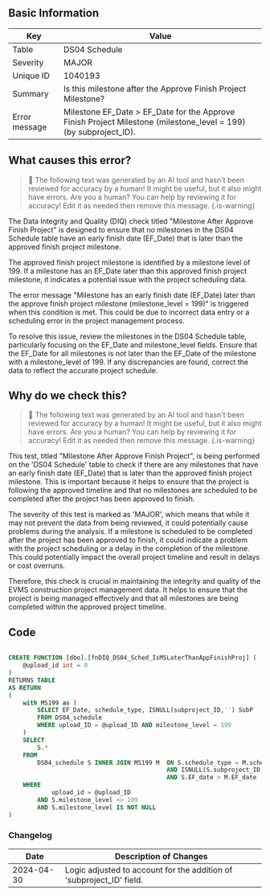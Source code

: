 ## Basic Information

| Key           | Value                                                                                                            |
| ------------- | ---------------------------------------------------------------------------------------------------------------- |
| Table         | DS04 Schedule                                                                                                    |
| Severity      | MAJOR                                                                                                          |
| Unique ID     | 1040193                                                                                                          |
| Summary       | Is this milestone after the Approve Finish Project Milestone?                                                    |
| Error message | Milestone EF_Date > EF_Date for the Approve Finish Project Milestone (milestone_level = 199) (by subproject_ID). |

## What causes this error?

> :robot: The following text was generated by an AI tool and hasn't been reviewed for accuracy by a human! It might be useful, but it also might have errors. Are you a human? You can help by reviewing it for accuracy! Edit it as needed then remove this message.
> {.is-warning}

The Data Integrity and Quality (DIQ) check titled "Milestone After Approve Finish Project" is designed to ensure that no milestones in the DS04 Schedule table have an early finish date (EF_Date) that is later than the approved finish project milestone.

The approved finish project milestone is identified by a milestone level of 199. If a milestone has an EF_Date later than this approved finish project milestone, it indicates a potential issue with the project scheduling data.

The error message "Milestone has an early finish date (EF_Date) later than the approve finish project milestone (milestone_level = 199)" is triggered when this condition is met. This could be due to incorrect data entry or a scheduling error in the project management process.

To resolve this issue, review the milestones in the DS04 Schedule table, particularly focusing on the EF_Date and milestone_level fields. Ensure that the EF_Date for all milestones is not later than the EF_Date of the milestone with a milestone_level of 199. If any discrepancies are found, correct the data to reflect the accurate project schedule.

## Why do we check this?

> :robot: The following text was generated by an AI tool and hasn't been reviewed for accuracy by a human! It might be useful, but it also might have errors. Are you a human? You can help by reviewing it for accuracy! Edit it as needed then remove this message.
> {.is-warning}

This test, titled "Milestone After Approve Finish Project", is being performed on the 'DS04 Schedule' table to check if there are any milestones that have an early finish date (EF_Date) that is later than the approved finish project milestone. This is important because it helps to ensure that the project is following the approved timeline and that no milestones are scheduled to be completed after the project has been approved to finish.

The severity of this test is marked as 'MAJOR', which means that while it may not prevent the data from being reviewed, it could potentially cause problems during the analysis. If a milestone is scheduled to be completed after the project has been approved to finish, it could indicate a problem with the project scheduling or a delay in the completion of the milestone. This could potentially impact the overall project timeline and result in delays or cost overruns.

Therefore, this check is crucial in maintaining the integrity and quality of the EVMS construction project management data. It helps to ensure that the project is being managed effectively and that all milestones are being completed within the approved project timeline.

## Code

```sql

CREATE FUNCTION [dbo].[fnDIQ_DS04_Sched_IsMSLaterThanAppFinishProj] (
	@upload_id int = 0
)
RETURNS TABLE
AS RETURN
(
	with MS199 as (
		SELECT EF_Date, schedule_type, ISNULL(subproject_ID,'') SubP
		FROM DS04_schedule
		WHERE upload_ID = @upload_ID AND milestone_level = 199
	)
	SELECT
		S.*
	FROM
		DS04_schedule S INNER JOIN MS199 M 	ON S.schedule_type = M.schedule_type
											AND ISNULL(S.subproject_ID,'') = M.SubP
											AND S.EF_date > M.EF_date
	WHERE
			upload_id = @upload_ID
		AND S.milestone_level <> 199
		AND S.milestone_level IS NOT NULL
)
```

### Changelog

| Date       | Description of Changes                                               |
| ---------- | -------------------------------------------------------------------- |
| 2024-04-30 | Logic adjusted to account for the addition of 'subproject_ID' field. |
